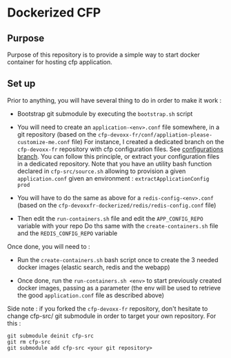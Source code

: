 # Dockerized CFP #

## Purpose ##

Purpose of this repository is to provide a simple way to start docker container
for hosting cfp application.

## Set up ##

Prior to anything, you will have several thing to do in order to make it work :

* Bootstrap git submodule by executing the `bootstrap.sh` script

* You will need to create an `application-<env>.conf` file somewhere, in a git repository (based on the `cfp-devoxx-fr/conf/appliation-please-customize-me.conf` file)
  For instance, I created a dedicated branch on the `cfp-devoxx-fr` repository with cfp configuration files. See [configurations branch](https://bitbucket.org/bdxio/cfp-devoxx-fr/src/HEAD/?at=configurations). 
  You can follow this principle, or extract your configuration files in a dedicated repository.
  Note that you have an utility bash function declared in `cfp-src/source.sh` allowing to provision a given `application.conf` given an environment :
  `extractApplicationConfig prod`

* You will have to do the same as above for a `redis-config-<env>.conf` (based on the `cfp-devoxxfr-dockerized/redis/redis-config.conf` file)

* Then edit the `run-containers.sh` file and edit the `APP_CONFIG_REPO` variable with your repo
  Do ths same with the `create-containers.sh` file and the `REDIS_CONFIG_REPO` variable


Once done, you will need to :

* Run the `create-containers.sh` bash script once to create the 3 needed docker images (elastic search, redis and the webapp)

* Once done, run the `run-containers.sh <env>` to start previously created docker images, passing <env> as a parameter (the env will be used to retrieve the good `application.conf` file as described above)


Side note : if you forked the `cfp-devoxx-fr` repository, don't hesitate to change cfp-src/ git submodule in order to target your own repository.
For this :
```
git submodule deinit cfp-src
git rm cfp-src
git submodule add cfp-src <your git repository>
```
